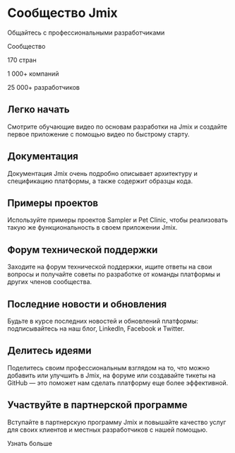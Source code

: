 # Сообщество Jmix

Общайтесь с профессиональными разработчиками

Сообщество

170
стран

1 000+
компаний

25 000+
разработчиков

## Легко начать

Смотрите обучающие видео по основам разработки на Jmix и создайте первое приложение с помощью видео по быстрому старту.

## Документация

Документация Jmix очень подробно описывает архитектуру и спецификацию платформы, а также содержит образцы кода.

## Примеры проектов

Используйте примеры проектов Sampler и Pet Clinic, чтобы реализовать такую же функциональность в своем приложении Jmix.

## Форум технической поддержки

Заходите на форум технической поддержки, ищите ответы на свои вопросы и получайте советы по разработке от команды платформы и других членов сообщества.

## Последние новости и обновления

Будьте в курсе последних новостей и обновлений платформы: подписывайтесь на наш блог, LinkedIn, Facebook и Twitter.

## Делитесь идеями

Поделитесь своим профессиональным взглядом на то, что можно добавить или улучшить в Jmix, на форуме или создавайте тикеты на GitHub — это поможет нам сделать платформу еще более эффективной.

## Участвуйте в партнерской программе

Вступайте в партнерскую программу Jmix и повышайте качество услуг для своих клиентов и местных разработчиков с нашей помощью.

Узнать больше

            
          
          
          


          
          
